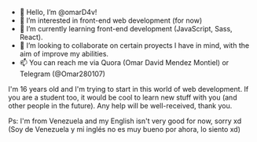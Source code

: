- 👋 Hello, I’m @omarD4v!
- 👀 I’m interested in front-end web development (for now)
- 🌱 I’m currently learning front-end development (JavaScript, Sass, React).
- 💞️ I’m looking to collaborate on certain proyects I have in mind, with the aim of improve my abilities.
- 📫 You can reach me via Quora (Omar David Mendez Montiel) or Telegram (@Omar280107)

I'm 16 years old and I'm trying to start in this world of web development. If you are a student too, it would be cool to learn
new stuff with you (and other people in the future). 
Any help will be well-received, thank you.

Ps: I'm from Venezuela and my English isn't very good for now, sorry xd (Soy de Venezuela y mi inglés no es muy bueno por ahora, lo siento xd)

<!---
omarD4v/omarD4v is a ✨ special ✨ repository because its `README.md` (this file) appears on your GitHub profile.
You can click the Preview link to take a look at your changes.
--->

